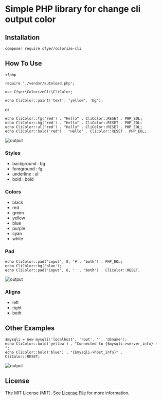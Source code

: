 #  Simple PHP library for change cli output color 

## Installation
```
composer require cfyer/colorize-cli
```

## How To Use

```
<?php

require './vendor/autoload.php';

use Cfyer\ColorizeCli\CliColor;

echo CliColor::paint('text', 'yellow', 'bg');
```

or

```
echo CliColor::fg('red') . "Hello" . CliColor::RESET . PHP_EOL;
echo CliColor::bg('red') . "Hello" . CliColor::RESET . PHP_EOL;
echo CliColor::ul('red') . "Hello" . CliColor::RESET . PHP_EOL;
echo CliColor::bold('red') . "Hello" . CliColor::RESET . PHP_EOL;
```

![output](https://drive.google.com/uc?export=view&id=1n9t6FDhrfYlpWmBxYKTYDfaYi8QeaJtq)

### Styles
- background : bg
- foreground : fg
- underline : ul
- bold : bold

### Colors
- black
- red
- green
- yellow
- blue
- purple
- cyan
- white

### Pad

```
echo CliColor::pad("input", 8, '#', 'both') . PHP_EOL;
echo CliColor::bg('blue');
echo CliColor::pad("input", 8, ' ', 'both') . CliColor::RESET;
```
![output](https://drive.google.com/uc?export=view&id=1VQrs5KOi0XFqTl92yxSU4NzPO94se58J)

### Aligns
- left
- right
- both

## Other Examples

```
$mysqli = new mysqli('localhost', 'root', '', 'dbname');
echo CliColor::bold('yellow') . "Connected to {$mysqli->server_info} - ";
echo CliColor::bold('blue') . "{$mysqli->host_info}" . CliColor::RESET;
```
![output](https://drive.google.com/uc?export=view&id=1UPJmGhhD-XYyU6t7wUws91ZMiDbuK0fP)

## License 
The MIT License (MIT). See <a href="https://github.com/cfyer/colorize-cli/blob/master/LICENSE">License File</a> for more information.
